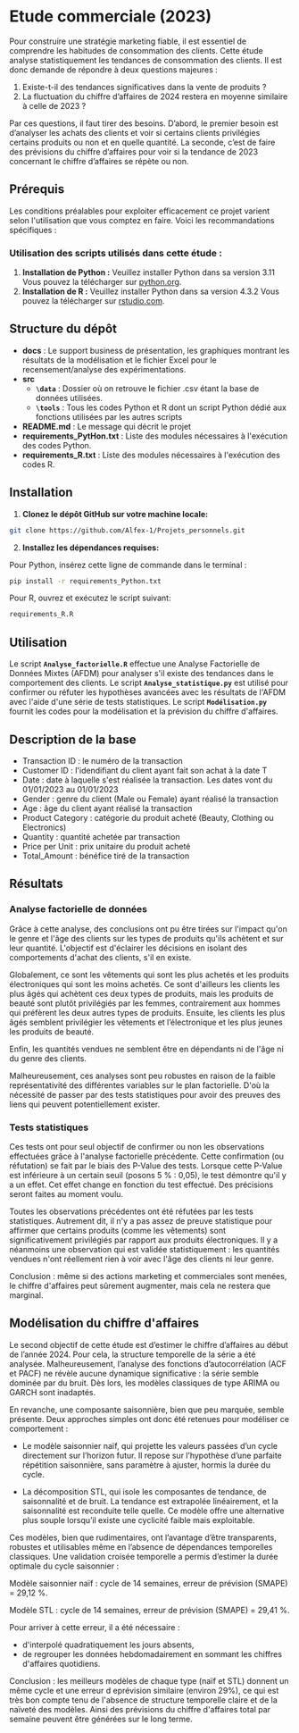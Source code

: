 # Etude commerciale (2023)

Pour construire une stratégie marketing fiable, il est essentiel de comprendre les habitudes de consommation des clients. Cette étude analyse statistiquement les tendances de consommation des clients. Il est donc demande de répondre à deux questions majeures :

1. Existe-t-il des tendances significatives dans la vente de produits ?
2. La fluctuation du chiffre d’affaires de 2024 restera en moyenne similaire à celle de 2023 ?

Par ces questions, il faut tirer des besoins. D’abord, le premier besoin est d’analyser les achats des clients et voir si certains clients privilégies certains produits ou non et en quelle quantité. La seconde, c’est de faire des prévisions du chiffre d’affaires pour voir si la tendance de 2023 concernant le chiffre d’affaires se répète ou non.


## Prérequis
Les conditions préalables pour exploiter efficacement ce projet varient selon l'utilisation que vous comptez en faire. Voici les recommandations spécifiques :

### Utilisation des scripts utilisés dans cette étude :

1. **Installation de Python :** Veuillez installer Python dans sa version 3.11 Vous pouvez la télécharger  sur [python.org](https://www.python.org/).
1. **Installation de R :** Veuillez installer Python dans sa version 4.3.2 Vous pouvez la télécharger  sur [rstudio.com](https://cran.rstudio.com/bin/windows//base/old/).

   
## Structure du dépôt 

- __docs__ : Le support business de présentation, les graphiques montrant les résultats de la modélisation et le fichier Excel pour le recensement/analyse des expérimentations.
- __src__     
    - **`\data`** : Dossier où on retrouve le fichier .csv étant la base de données utilisées.      
    - **`\tools`** : Tous les codes Python et R dont un script Python dédié aux fonctions utilisées par les autres scripts       
- __README.md__ : Le message qui décrit le projet         
- __requirements_PytHon.txt__ : Liste des modules nécessaires à l'exécution des codes Python.  
- __requirements_R.txt__ : Liste des modules nécessaires à l'exécution des codes R.      

## Installation

1. **Clonez le dépôt GitHub sur votre machine locale:** 
```bash
git clone https://github.com/Alfex-1/Projets_personnels.git
```

2. **Installez les dépendances requises:**

Pour Python, insérez cette ligne de commande dans le terminal :
```bash
pip install -r requirements_Python.txt
```
Pour R, ouvrez et exécutez le script suivant:
```bash
requirements_R.R
```

## Utilisation

Le script **`Analyse_factorielle.R`** effectue une Analyse Factorielle de Données Mixtes (AFDM) pour analyser s'il existe des tendances dans le comportement des clients.
Le script **`Analyse_statistique.py`** est utilisé pour confirmer ou réfuter les hypothèses avancées avec les résultats de l'AFDM avec l'aide d'une série de tests statistiques.
Le script **`Modélisation.py`** fournit les codes pour la modélisation et la prévision du chiffre d'affaires.

## Description de la base

- Transaction ID : le numéro de la transaction
- Customer ID : l'idendifiant du client ayant fait son achat à la date T
- Date : date à laquelle s'est réalisée la transaction. Les dates vont du 01/01/2023 au 01/01/2023
- Gender : genre du client (Male ou Female) ayant réalisé la transaction
- Age : âge du client ayant réalisé la transaction
- Product Category : catégorie du produit acheté (Beauty, Clothing ou Electronics)
- Quantity : quantité achetée par transaction
- Price per Unit : prix unitaire du produit acheté
- Total_Amount : bénéfice tiré de la transaction

## Résultats

### Analyse factorielle de données 

Grâce à cette analyse, des conclusions ont pu être tirées sur l'impact qu'on le genre et l'âge des clients sur les types de produits qu'ils achètent et sur leur quantité.
L'objectif est d'éclairer les décisions en isolant des comportements d'achat des clients, s'il en existe.

Globalement, ce sont les vêtements qui sont les plus achetés et les produits électroniques qui sont les moins achetés. Ce sont d'ailleurs les clients les plus âgés qui achètent ces deux types de produits, mais les produits de beauté sont plutôt privilégiés par les femmes, contrairement aux hommes qui préfèrent les deux autres types de produits. Ensuite, les clients les plus âgés semblent privilégier les vêtements et l’électronique et les plus jeunes les produits de beauté.

Enfin, les quantités vendues ne semblent être en dépendants ni de l'âge ni du genre des clients.

Malheureusement, ces analyses sont peu robustes en raison de la faible représentativité des différentes variables sur le plan factorielle. D'où la nécessité de passer par des tests statistiques pour avoir des preuves des liens qui peuvent potentiellement exister.

### Tests statistiques

Ces tests ont pour seul objectif de confirmer ou non les observations effectuées grâce à l'analyse factorielle précédente. Cette confirmation (ou réfutation) se fait par le biais des P-Value des tests. Lorsque cette P-Value est inférieure à un certain seuil (posons 5 % : 0,05), le test démontre qu'il y a un effet. Cet effet change en fonction du test effectué. Des précisions seront faites au moment voulu.

Toutes les observations précédentes ont été réfutées par les tests statistiques. Autrement dit, il n'y a pas assez de preuve statistique pour affirmer que certains produits (comme les vêtements) sont significativement privilégiés par rapport aux produits électroniques.
Il y a néanmoins une observation qui est validée statistiquement : les quantités vendues n'ont réellement rien à voir avec l'âge des clients ni leur genre.

Conclusion : même si des actions marketing et commerciales sont menées, le chiffre d'affaires peut sûrement augmenter, mais cela ne restera que marginal.

## Modélisation du chiffre d'affaires

Le second objectif de cette étude est d’estimer le chiffre d’affaires au début de l’année 2024. Pour cela, la structure temporelle de la série a été analysée. Malheureusement, l’analyse des fonctions d’autocorrélation (ACF et PACF) ne révèle aucune dynamique significative : la série semble dominée par du bruit. Dès lors, les modèles classiques de type ARIMA ou GARCH sont inadaptés.

En revanche, une composante saisonnière, bien que peu marquée, semble présente. Deux approches simples ont donc été retenues pour modéliser ce comportement :

- Le modèle saisonnier naïf, qui projette les valeurs passées d’un cycle directement sur l’horizon futur. Il repose sur l’hypothèse d’une parfaite répétition saisonnière, sans paramètre à ajuster, hormis la durée du cycle.

- La décomposition STL, qui isole les composantes de tendance, de saisonnalité et de bruit. La tendance est extrapolée linéairement, et la saisonnalité est reconduite telle quelle. Ce modèle offre une alternative plus souple lorsqu’il existe une cyclicité faible mais exploitable.

Ces modèles, bien que rudimentaires, ont l’avantage d’être transparents, robustes et utilisables même en l’absence de dépendances temporelles classiques. Une validation croisée temporelle a permis d’estimer la durée optimale du cycle saisonnier :

Modèle saisonnier naïf : cycle de 14 semaines, erreur de prévision (SMAPE) = 29,12 %.

Modèle STL : cycle de 14 semaines, erreur de prévision (SMAPE) = 29,41 %.

Pour arriver à cette erreur, il a été nécessaire :
- d'interpolé quadratiquement les jours absents,
- de regrouper les données hebdomadairement en sommant les chiffres d'affaires quotidiens.

Conclusion : les meilleurs modèles de chaque type (naïf et STL) donnent un même cycle et une erreur d eprévision similaire (environ 29%), ce qui est très bon compte tenu de l'absence de structure temporelle claire et de la naïveté des modèles. Ainsi des prévisions du chiffre d'affaires total par semaine peuvent être générées sur le long terme.
